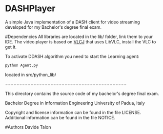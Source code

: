 # DASHPlayer
A simple Java implementation of a DASH client for video streaming developed for my Bachelor's degree final exam.

#Dependencies
All libraries are located in the lib/ folder, link them to your IDE.
The video player is based on [VLCJ](https://github.com/caprica/vlcj) that uses LibVLC, install the VLC to get it.

To activate DDASH algorithm you need to start the Learning agent:
```sh
python Agent.py
```
located in src/python_lib/


===========================================

This directory contains the source code of my bachelor's degree final exam.

Bachelor Degree in Information Engineering
University of Padua, Italy

Copyright and license information can be found in the file LICENSE. 
Additional information can be found in the file NOTICE.

#Authors
Davide Talon
